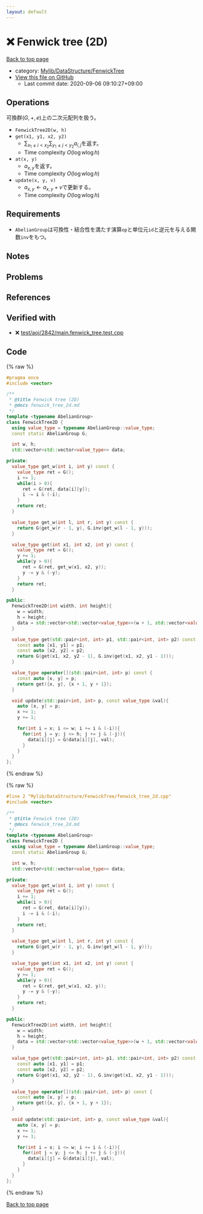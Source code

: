 ```yaml
---
layout: default
---
```


<!-- mathjax config similar to math.stackexchange -->
<script type="text/javascript" async
  src="https://cdnjs.cloudflare.com/ajax/libs/mathjax/2.7.5/MathJax.js?config=TeX-MML-AM_CHTML">
</script>
<script type="text/x-mathjax-config">
  MathJax.Hub.Config({
    TeX: { equationNumbers: { autoNumber: "AMS" }},
    tex2jax: {
      inlineMath: [ ['$','$'] ],
      processEscapes: true
    },
    "HTML-CSS": { matchFontHeight: false },
    displayAlign: "left",
    displayIndent: "2em"
  });
</script>

<script type="text/javascript" src="https://cdnjs.cloudflare.com/ajax/libs/jquery/3.4.1/jquery.min.js"></script>
<script src="https://cdn.jsdelivr.net/npm/jquery-balloon-js@1.1.2/jquery.balloon.min.js" integrity="sha256-ZEYs9VrgAeNuPvs15E39OsyOJaIkXEEt10fzxJ20+2I=" crossorigin="anonymous"></script>
<script type="text/javascript" src="../../../../assets/js/copy-button.js"></script>
<link rel="stylesheet" href="../../../../assets/css/copy-button.css" />


# :x: Fenwick tree (2D)

<a href="../../../../index.html">Back to top page</a>

* category: <a href="../../../../index.html#2f58e2c328298747e7665b6f6b5791ad">Mylib/DataStructure/FenwickTree</a>
* <a href="{{ site.github.repository_url }}/blob/master/Mylib/DataStructure/FenwickTree/fenwick_tree_2d.cpp">View this file on GitHub</a>
    - Last commit date: 2020-09-06 09:10:27+09:00




## Operations
可換群$(G, +, e)$上の二次元配列を扱う。
- `FenwickTree2D(w, h)`
- `get(x1, y1, x2, y2)`
	- $\sum_{x_1 \le i \lt x_2} \sum_{y_1 \le j \lt y_2} a_{i, j}$を返す。
	- Time complexity $O(\log w \log h)$
- `at(x, y)`
	- $a_{x, y}$を返す。
	- Time complexity $O(\log w \log h)$
- `update(x, y, v)`
	- $a_{x, y} \leftarrow a_{x, y} + v$で更新する。
	- Time complexity $O(\log w \log h)$

## Requirements

- `AbelianGroup`は可換性・結合性を満たす演算`op`と単位元`id`と逆元を与える関数`inv`をもつ。

## Notes

## Problems

## References



## Verified with

* :x: <a href="../../../../verify/test/aoj/2842/main.fenwick_tree.test.cpp.html">test/aoj/2842/main.fenwick_tree.test.cpp</a>


## Code

<a id="unbundled"></a>
{% raw %}
```cpp
#pragma once
#include <vector>

/**
 * @title Fenwick tree (2D)
 * @docs fenwick_tree_2d.md
 */
template <typename AbelianGroup>
class FenwickTree2D {
  using value_type = typename AbelianGroup::value_type;
  const static AbelianGroup G;

  int w, h;
  std::vector<std::vector<value_type>> data;

private:
  value_type get_w(int i, int y) const {
    value_type ret = G();
    i += 1;
    while(i > 0){
      ret = G(ret, data[i][y]);
      i -= i & (-i);
    }
    return ret;
  }

  value_type get_w(int l, int r, int y) const {
    return G(get_w(r - 1, y), G.inv(get_w(l - 1, y)));
  }

  value_type get(int x1, int x2, int y) const {
    value_type ret = G();
    y += 1;
    while(y > 0){
      ret = G(ret, get_w(x1, x2, y));
      y -= y & (-y);
    }
    return ret;
  }

public:
  FenwickTree2D(int width, int height){
    w = width;
    h = height;
    data = std::vector<std::vector<value_type>>(w + 1, std::vector<value_type>(h + 1));
  }

  value_type get(std::pair<int, int> p1, std::pair<int, int> p2) const { // [(x1, y1), (x2, y2))
    const auto [x1, y1] = p1;
    const auto [x2, y2] = p2;
    return G(get(x1, x2, y2 - 1), G.inv(get(x1, x2, y1 - 1)));
  }

  value_type operator[](std::pair<int, int> p) const {
    const auto [x, y] = p;
    return get({x, y}, {x + 1, y + 1});
  }

  void update(std::pair<int, int> p, const value_type &val){
    auto [x, y] = p;
    x += 1;
    y += 1;

    for(int i = x; i <= w; i += i & (-i)){
      for(int j = y; j <= h; j += j & (-j)){
        data[i][j] = G(data[i][j], val);
      }
    }
  }
};

```
{% endraw %}

<a id="bundled"></a>
{% raw %}
```cpp
#line 2 "Mylib/DataStructure/FenwickTree/fenwick_tree_2d.cpp"
#include <vector>

/**
 * @title Fenwick tree (2D)
 * @docs fenwick_tree_2d.md
 */
template <typename AbelianGroup>
class FenwickTree2D {
  using value_type = typename AbelianGroup::value_type;
  const static AbelianGroup G;

  int w, h;
  std::vector<std::vector<value_type>> data;

private:
  value_type get_w(int i, int y) const {
    value_type ret = G();
    i += 1;
    while(i > 0){
      ret = G(ret, data[i][y]);
      i -= i & (-i);
    }
    return ret;
  }

  value_type get_w(int l, int r, int y) const {
    return G(get_w(r - 1, y), G.inv(get_w(l - 1, y)));
  }

  value_type get(int x1, int x2, int y) const {
    value_type ret = G();
    y += 1;
    while(y > 0){
      ret = G(ret, get_w(x1, x2, y));
      y -= y & (-y);
    }
    return ret;
  }

public:
  FenwickTree2D(int width, int height){
    w = width;
    h = height;
    data = std::vector<std::vector<value_type>>(w + 1, std::vector<value_type>(h + 1));
  }

  value_type get(std::pair<int, int> p1, std::pair<int, int> p2) const { // [(x1, y1), (x2, y2))
    const auto [x1, y1] = p1;
    const auto [x2, y2] = p2;
    return G(get(x1, x2, y2 - 1), G.inv(get(x1, x2, y1 - 1)));
  }

  value_type operator[](std::pair<int, int> p) const {
    const auto [x, y] = p;
    return get({x, y}, {x + 1, y + 1});
  }

  void update(std::pair<int, int> p, const value_type &val){
    auto [x, y] = p;
    x += 1;
    y += 1;

    for(int i = x; i <= w; i += i & (-i)){
      for(int j = y; j <= h; j += j & (-j)){
        data[i][j] = G(data[i][j], val);
      }
    }
  }
};

```
{% endraw %}

<a href="../../../../index.html">Back to top page</a>

